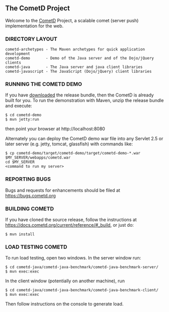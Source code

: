 ## The CometD Project ##

Welcome to the [CometD](https://cometd.org) Project, a scalable comet (server push) implementation for the web.


### DIRECTORY LAYOUT ###

    cometd-archetypes - The Maven archetypes for quick application development
    cometd-demo       - Demo of the Java server and of the Dojo/jQuery clients
    cometd-java       - The Java server and java client libraries
    cometd-javascript - The JavaScript (Dojo/jQuery) client libraries


### RUNNING THE COMETD DEMO ###

If you have [downloaded](https://download.cometd.org) the release bundle, then the CometD is already built for you.
To run the demonstration with Maven, unzip the release bundle and execute:

    $ cd cometd-demo
    $ mvn jetty:run

then point your browser at http://localhost:8080

Alternately you can deploy the CometD demo war file into
any Servlet 2.5 or later server (e.g. jetty, tomcat, glassfish)
with commands like:

    $ cp cometd-demo/target/cometd-demo/target/cometd-demo-*.war  $MY_SERVER/webapps/cometd.war
    cd $MY_SERVER
    <command to run my server>


### REPORTING BUGS ###

Bugs and requests for enhancements should be filed at https://bugs.cometd.org


### BUILDING COMETD ###

If you have cloned the source release, follow the instructions at
https://docs.cometd.org/current/reference/#_build, or just do:

    $ mvn install


### LOAD TESTING COMETD ###

To run load testing, open two windows. In the server window run:

    $ cd cometd-java/cometd-java-benchmark/cometd-java-benchmark-server/
    $ mvn exec:exec

In the client window (potentially on another machine), run

    $ cd cometd-java/cometd-java-benchmark/cometd-java-benchmark-client/
    $ mvn exec:exec

Then follow instructions on the console to generate load.

